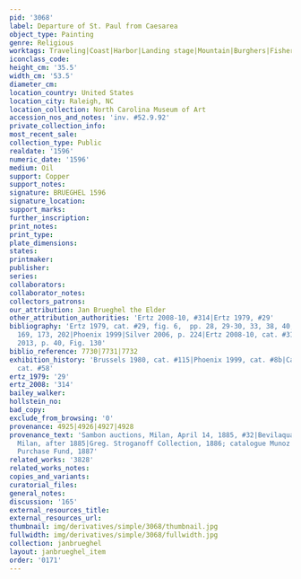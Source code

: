 ```yaml
---
pid: '3068'
label: Departure of St. Paul from Caesarea
object_type: Painting
genre: Religious
worktags: Traveling|Coast|Harbor|Landing stage|Mountain|Burghers|Fishermen|New Testament|Saint|Boat
iconclass_code:
height_cm: '35.5'
width_cm: '53.5'
diameter_cm:
location_country: United States
location_city: Raleigh, NC
location_collection: North Carolina Museum of Art
accession_nos_and_notes: 'inv. #52.9.92'
private_collection_info:
most_recent_sale:
collection_type: Public
realdate: '1596'
numeric_date: '1596'
medium: Oil
support: Copper
support_notes:
signature: BRUEGHEL 1596
signature_location:
support_marks:
further_inscription:
print_notes:
print_type:
plate_dimensions:
states:
printmaker:
publisher:
series:
collaborators:
collaborator_notes:
collectors_patrons:
our_attribution: Jan Brueghel the Elder
other_attribution_authorities: 'Ertz 2008-10, #314|Ertz 1979, #29'
bibliography: 'Ertz 1979, cat. #29, fig. 6,  pp. 28, 29-30, 33, 38, 40, 78, 92, 93,
  169, 173, 202|Phoenix 1999|Silver 2006, p. 224|Ertz 2008-10, cat. #314|Ruby in Munich
  2013, p. 40, Fig. 130'
biblio_reference: 7730|7731|7732
exhibition_history: 'Brussels 1980, cat. #115|Phoenix 1999, cat. #8b|Cassel 2015,
  cat. #58'
ertz_1979: '29'
ertz_2008: '314'
bailey_walker:
hollstein_no:
bad_copy:
exclude_from_browsing: '0'
provenance: 4925|4926|4927|4928
provenance_text: 'Sambon auctions, Milan, April 14, 1885, #32|Bevilaqua Collection,
  Milan, after 1885|Greg. Stroganoff Collection, 1886; catalogue Munoz 1911 pl. 49|State
  Purchase Fund, 1887'
related_works: '3828'
related_works_notes:
copies_and_variants:
curatorial_files:
general_notes:
discussion: '165'
external_resources_title:
external_resources_url:
thumbnail: img/derivatives/simple/3068/thumbnail.jpg
fullwidth: img/derivatives/simple/3068/fullwidth.jpg
collection: janbrueghel
layout: janbrueghel_item
order: '0171'
---
```

